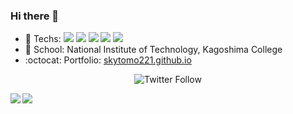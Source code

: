 ### Hi there 👋

<p align='right'>
  <!--<a href="#"><img src="https://visitor-badge.glitch.me/badge?page_id=skytomo221.skytomo221"></a>-->
</p>

- 🔨 Techs: <img src="https://img.shields.io/badge/-C-A8B9CC.svg?logo=C&style=popout-square&logoColor=white"> <img src="https://img.shields.io/badge/-C%20Sharp-239120.svg?logo=C%20sharp&style=popout-square&logoColor=white"> <img src="https://img.shields.io/badge/-Java-007396.svg?logo=java&style=popout-square&logoColor=white"> <img src="https://img.shields.io/badge/-Python-3776AB.svg?logo=python&style=popout-square&logoColor=white"> <img src="https://img.shields.io/badge/-Ruby-CC342D.svg?logo=ruby&style=popout-square&logoColor=white">
- 🏫 School: National Institute of Technology, Kagoshima College
- :octocat: Portfolio: [skytomo221.github.io](https://skytomo221.github.io/)

<p align='center'>
  <img alt="Twitter Follow" src="https://img.shields.io/twitter/follow/skytomo221?color=1DA1F2&logo=Twitter&style=for-the-badge">
</p>

<img align="left" src="https://github-readme-stats.vercel.app/api/top-langs/?username=skytomo221&exclude_repo=eularqunesykaxm" />
<img align="left" src="https://github-readme-stats.vercel.app/api?username=skytomo221&show_icons=true&count_private=true">
